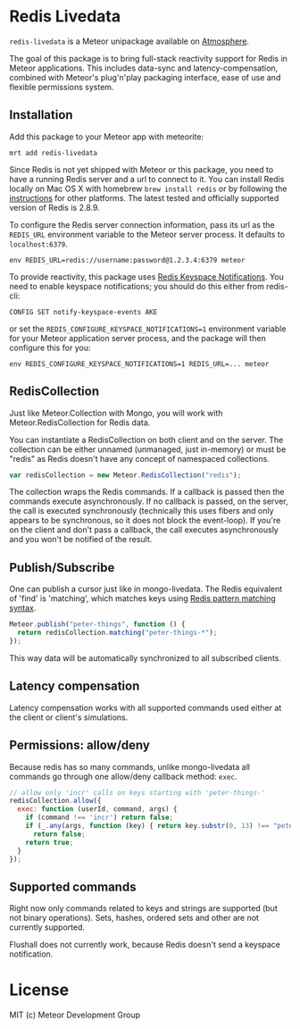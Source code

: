 # Redis Livedata

`redis-livedata` is a Meteor unipackage available on
[Atmosphere](https://atmospherejs.com/package/redis-livedata).

The goal of this package is to bring full-stack reactivity support for Redis
in Meteor applications. This includes data-sync and latency-compensation, combined
with Meteor's plug'n'play packaging interface, ease of use and flexible
permissions system.


## Installation

Add this package to your Meteor app with meteorite:

    mrt add redis-livedata

Since Redis is not yet shipped with Meteor or this package, you need to
have a running Redis server and a url to connect to it. You can install Redis locally
on Mac OS X with homebrew `brew install redis` or by following the
[instructions](http://redis.io/download) for other platforms. The latest tested
and officially supported version of Redis is 2.8.9.

To configure the Redis server connection information, pass its url as the `REDIS_URL`
environment variable to the Meteor server process. It defaults to `localhost:6379`.

    env REDIS_URL=redis://username:password@1.2.3.4:6379 meteor

To provide reactivity, this package uses [Redis Keyspace Notifications](http://redis.io/topics/notifications).  You
need to enable keyspace notifications; you should do this either from redis-cli:

    CONFIG SET notify-keyspace-events AKE

or set the `REDIS_CONFIGURE_KEYSPACE_NOTIFICATIONS=1` environment variable for
your Meteor application server process, and the package will then configure this for you:

    env REDIS_CONFIGURE_KEYSPACE_NOTIFICATIONS=1 REDIS_URL=... meteor

## RedisCollection

Just like Meteor.Collection with Mongo, you will work with Meteor.RedisCollection for
Redis data.

You can instantiate a RedisCollection on both client and on the server.  The
collection can be either unnamed (unmanaged, just in-memory) or must be "redis"
as Redis doesn't have any concept of namespaced collections.

```javascript
var redisCollection = new Meteor.RedisCollection("redis");
```

The collection wraps the Redis commands.  If a callback is passed then the
commands execute asynchronously.  If no callback is passed, on the server,
the call is executed synchronously (technically this uses fibers and only
appears to be synchronous, so it does not block the event-loop).  If
you're on the client and don't pass a callback, the call executes asynchronously
and you won't be notified of the result.

## Publish/Subscribe

One can publish a cursor just like in mongo-livedata.  The Redis equivalent of 'find' is 'matching', which
matches keys using [Redis pattern matching syntax](http://redis.io/commands/keys).

```javascript
Meteor.publish("peter-things", function () {
  return redisCollection.matching("peter-things-*");
});
```

This way data will be automatically synchronized to all subscribed clients.

## Latency compensation

Latency compensation works with all supported commands used either at the
client or client's simulations.

## Permissions: allow/deny

Because redis has so many commands, unlike mongo-livedata all commands go
through one allow/deny callback method: `exec`.

```javascript
// allow only 'incr' calls on keys starting with 'peter-things-'
redisCollection.allow({
  exec: function (userId, command, args) {
    if (command !== 'incr') return false;
    if (_.any(args, function (key) { return key.substr(0, 13) !== "peter-things-"; }))
      return false;
    return true;
  }
});
```

## Supported commands

Right now only commands related to keys and strings are supported (but not
binary operations). Sets, hashes, ordered sets and other are not currently supported.

Flushall does not currently work, because Redis doesn't send a keyspace notification.

# License

MIT (c) Meteor Development Group

